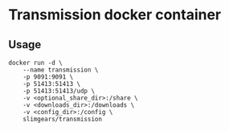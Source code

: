 # Transmission docker container

## Usage

    docker run -d \
        --name transmission \
        -p 9091:9091 \
        -p 51413:51413 \
        -p 51413:51413/udp \
        -v <optional_share_dir>:/share \
        -v <downloads_dir>:/downloads \
        -v <config_dir>:/config \
        slimgears/transmission
